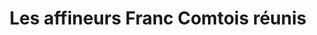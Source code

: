 ---
title: "Les affineurs Franc Comtois réunis"
url: /avoudrey/les-affineurs-franc-comtois-reunis/
shop: Käse
---